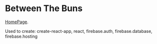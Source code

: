 # Between The Buns

[HomePage](https://betweenthebuns-666fd.web.app/).

Used to create: create-react-app, react, firebase.auth, firebase.database,
firebase.hosting
